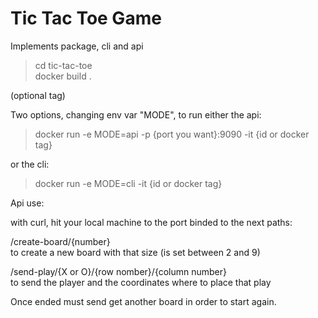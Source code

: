 # Tic Tac Toe Game
Implements package, cli and api

> cd tic-tac-toe  
> docker build .   

(optional tag)

Two options, changing env var "MODE", to run either the api:
> docker run -e MODE=api -p {port you want}:9090 -it {id or docker tag}

or the cli:
>docker run -e MODE=cli -it {id or docker tag}

Api use:

with curl, hit your local machine to the port binded to the next paths:

/create-board/{number}   
to create a new board with that size (is set between 2 and 9)

/send-play/{X or O}/{row nomber}/{column number}  
to send the player and the coordinates where to place that play

Once ended must send get another board in order to start again.